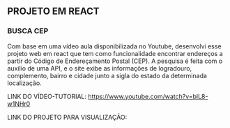 ## PROJETO EM REACT

### BUSCA CEP ###

Com base em uma vídeo aula disponibilizada no Youtube, desenvolvi esse projeto web em react que tem como funcionalidade encontrar endereços a partir do Código de Endereçamento Postal (CEP).
A pesquisa é feita com o auxilio de uma API, e o site exibe as informações de logradouro, complemento, bairro e cidade junto a sigla do estado da determinada localização.

LINK DO VÍDEO-TUTORIAL: https://www.youtube.com/watch?v=blL8-w1NHr0

LINK DO PROJETO PARA VISUALIZAÇÃO:

